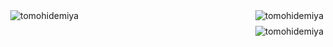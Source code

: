 <div style="width: 100%; display:flex; justify-content: space-between; flex-wrap: wrap;">
  <img align="right" src="https://github-readme-stats.vercel.app/api/top-langs?username=tomohidemiya&show_icons=true&locale=en" alt="tomohidemiya" />
  <div style="display: grid; grid-template-columns: auto; gap: 8px;">
    <img src="https://github-readme-stats.vercel.app/api?username=tomohidemiya&show_icons=true&locale=en" alt="tomohidemiya" />
    <img src="https://github-readme-streak-stats.herokuapp.com/?user=tomohidemiya&" alt="tomohidemiya" />
  </div>
</div>
